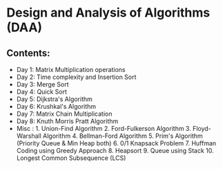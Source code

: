 # Design and Analysis of Algorithms (DAA)

## Contents:
- Day 1: Matrix Multiplication operations
- Day 2: Time complexity and Insertion Sort
- Day 3: Merge Sort
- Day 4: Quick Sort
- Day 5: Dijkstra's Algorithm
- Day 6: Krushkal's Algorithm
- Day 7: Matrix Chain Multiplication
- Day 8: Knuth Morris Pratt Algorithm
- Misc : 1. Union-Find Algorithm
         2. Ford-Fulkerson Algorithm
         3. Floyd-Warshall Algorithm
         4. Bellman-Ford Algorithm
         5. Prim's Algorithm (Priority Queue & Min Heap both)
         6. 0/1 Knapsack Problem
         7. Huffman Coding using Greedy Approach
         8. Heapsort
         9. Queue using Stack
        10. Longest Common Subsequence (LCS)
